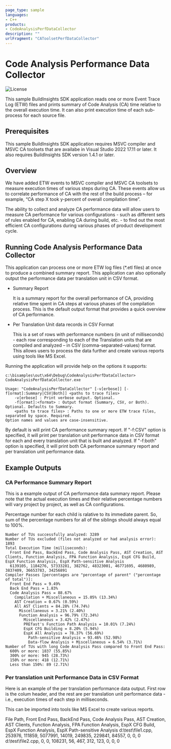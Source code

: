 ```yaml
---
page_type: sample
languages:
- C++
products:
- CodeAnalysisPerfDataCollector
description: ""
urlFragment: "CAToolsetPerfDataCollector"
---
```


# Code Analysis Performance Data Collector

![License](https://img.shields.io/badge/license-MIT-green.svg)

This sample BuildInsights SDK application reads one or more Event Trace Log (ETW) files and prints summary of Code Analysis (CA) time relative to the overall execution time. It can also print execution time of each sub-process for each source file.  

## Prerequisites

This sample BuildInsights SDK application requires MSVC compiler and MSVC CA toolsets that are availabe in Visual Studio 2022 17.11 or later. It also requires BuildInsights SDK version 1.4.1 or later.

## Overview

We have added ETW events to MSVC compiler and MSVC CA toolsets to measure execution times of various steps during CA. These events allow us to correlate performance of CA with the rest of the build process – for example, “CA step X took y-percent of overall compilation time”.

The ability to collect and analyze CA performance data will allow users to measure CA performance for various configurations - such as different sets of rules enabled for CA, enabling CA during build, etc. - to find out the most efficient CA configurations during various phases of product development cycle.

## Running Code Analysis Performance Data Collector

This application can process one or more ETW log files (*.etl files) at once to produce a combined summary report. This application can also optionally output the performance data per translation unit in CSV format.

- Summary Report

  It is a summary report for the overall performance of CA, providing relative time spent in CA steps at various phases of the compilation process. This is the default output format that provides a quick overview of CA performance. 

- Per Translation Unit data records in CSV Format

  This is a set of rows with performance numbers (in unit of milliseconds) - each row corresponding to each of the Translation units that are compiled and analyzed – in CSV (comma-separated-values) format. This allows users to process the data further and create various reports using tools like MS Excel. 

Running the application will provide help on the options it supports:

```
c:\bisamples\out\x64\Debug\CodeAnalysisPerfDataCollector> CodeAnalysisPerfDataCollector.exe

Usage: "CodeAnalysisPerfDataCollector" [-v[erbose]] [-f[ormat]:Summary|CSV|Both]] <paths to trace files>
    -v[erbose] : Print verbose output. Optional.
    -f[ormat]:<format> : Output format (Summary, CSV, or Both). Optional. Defaults to Summary.
    <paths to trace files> : Paths to one or more ETW trace files, separated by space. Required.
Option names and values are case-insensitive.
```

By default is will print CA performance summary report. If "-f:CSV" option is specified, it will print per translation unit performance data in CSV format for each and every translation unit that is built and analyzed. If "-f:both" option is specified, it will print both CA performance summary report and per translation unit performance data.

## Example Outputs

### CA Performance Summary Report
This is a example output of CA performance data summary report. Please note that the actual execution times and their relative percentage numbers will vary project by project, as well as CA configurations.

Percentage number for each child is ralative to its immediate parent. So, sum of the percentage numbers for all of the siblings should always equal to 100%.

```
Number of TUs successfully analyzed: 3289 
Number of TUs excluded (files not analyzed or had analysis error): 1893 
Total Execution Time (milliseconds): 
  Front End Pass, BackEnd Pass, Code Analysis Pass, AST Creation, AST Clients, Function Analysis, FPA Function Analysis, EspX CFG Build, EspX Function Analysis, EspX Path-sensitive Analysis 
  6139105, 1184276, 57333281, 382762, 48323001, 46771695, 4680989, 3837409, 36653783, 34256891 
Compiler Passes [percentages are "percentage of parent" ("percentage of total")]: 
  Front End Pass = 9.49% 
  Back End Pass = 1.83% 
  Code Analysis Pass = 88.67% 
    Compilation + Miscellaneous = 15.05% (13.34%) 
    AST Creation = 0.67% (0.59%) 
    All AST Clients = 84.28% (74.74%) 
      Miscellaneous = 3.21% (2.40%) 
      Function Analysis = 96.79% (72.34%) 
        Miscellaneous = 3.42% (2.47%) 
        PREfast's Function Path Analysis = 10.01% (7.24%) 
        EspX CFG Building = 8.20% (5.94%) 
        EspX All Analysis = 78.37% (56.69%) 
          Path-sensitive Analysis = 93.46% (52.98%) 
          Data-flow Analysis + Miscellaneous = 6.54% (3.71%) 
Number of TUs with long Code Analysis Pass compared to Front End Pass: 
  600% or more: 1837 (55.85%) 
  300% or more: 945 (28.73%) 
  150% or more: 418 (12.71%) 
  Less than 150%: 89 (2.71%) 
```

### Per translation unit Performance Data in CSV Format

Here is an example of the per translation performance data output. First row is the colum header, and the rest are per translation unit performance data - i.e., execution times of each step in milliseconds.

This can be imported into tools like MS Excel to create various reports.

File Path, Front End Pass, BackEnd Pass, Code Analysis Pass, AST Creation, AST Clients, Function Analysis, FPA Function Analysis, EspX CFG Build, EspX Function Analysis, EspX Path-sensitive Analysis
d:\test\file1.cpp, 253976, 111859, 5077991, 14019, 249835, 229841, 84557, 0, 0, 0
d:\test\file2.cpp, 0, 0, 108231, 56, 467, 312, 123, 0, 0, 0
